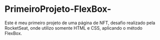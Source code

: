 # PrimeiroProjeto-FlexBox-
Este é meu primeiro projeto de uma página de NFT, desafio realizado pela RocketSeat, onde utilizo somente HTML e CSS, aplicando o método FlexBox.
